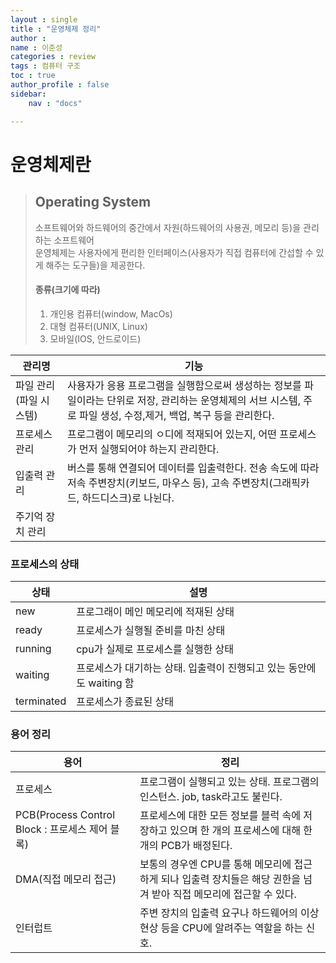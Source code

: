 ```yaml
---
layout : single
title : "운영체제 정리"
author : 
name : 이준성
categories : review
tags : 컴퓨터 구조
toc : true
author_profile : false
sidebar:
    nav : "docs"

---
```



# 운영체제란

> ## Operating System
> 소프트웨어와 하드웨어의 중간에서 자원(하드웨어의 사용권, 메모리 등)을 관리하는 소프트웨어<br>
> 운영체제는 사용자에게 편리한 인터페이스(사용자가 직접 컴퓨터에 간섭할 수 있게 해주는 도구들)을 제공한다.<br>
>
> #### 종류(크기에 따라)
> 1. 개인용 컴퓨터(window, MacOs)
> 2. 대형 컴퓨터(UNIX, Linux)
> 3. 모바일(IOS, 안드로이드)

|관리명|기능|
|---|---|
|파일 관리(파일 시스템)|사용자가 응용 프로그램을 실행함으로써 생성하는 정보를 파일이라는 단위로 저장, 관리하는 운영체제의 서브 시스템, 주로 파일 생성, 수정,제거, 백업, 복구 등을 관리한다.|
|프로세스 관리|프로그램이 메모리의 ㅇ디에 적재되어 있는지, 어떤 프로세스가 먼저 실행되어야 하는지 관리한다.|
|입출력 관리|버스를 통해 연결되어 데이터를 입출력한다. 전송 속도에 따라 저속 주변장치(키보드, 마우스 등), 고속 주변장치(그래픽카드, 하드디스크)로 나뉜다.|
|주기억 장치 관리||



### 프로세스의 상태

|상태|설명|
|---|---|
|new|프로그래이 메인 메모리에 적재된 상태|
|ready|프로세스가 실행될 준비를 마친 상태|
|running|cpu가 실제로 프로세스를 실행한 상태|
|waiting|프로세스가 대기하는 상태. 입출력이 진행되고 있는 동안에도 waiting 함|
|terminated|프로세스가 종료된 상태|

### 용어 정리

|용어|정리|
|---|---|
|프로세스|프로그램이 실행되고 있는 상태. 프로그램의 인스턴스. job, task라고도 불린다. |
|PCB(Process Control Block : 프로세스 제어 블록)|프로세스에 대한 모든 정보를 블럭 속에 저장하고 있으며 한 개의 프로세스에 대해 한 개의 PCB가 배정된다.|
|DMA(직접 메모리 접근)|보통의 경우엔 CPU를 통해 메모리에 접근하게 되나 입출력 장치들은 해당 권한을 넘겨 받아 직접 메모리에 접근할 수 있다.|
|인터럽트|주변 장치의 입출력 요구나 하드웨어의 이상 현상 등을 CPU에 알려주는 역할을 하는 신호.|






